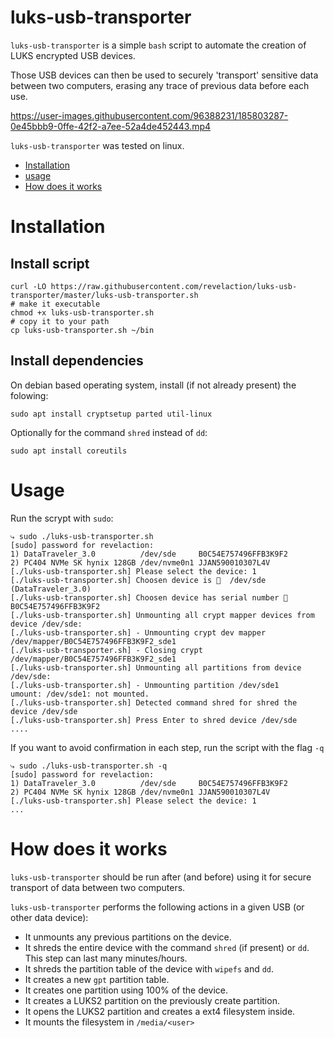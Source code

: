 # luks-usb-transporter

`luks-usb-transporter` is a simple `bash` script to automate the creation of LUKS encrypted USB devices. 

Those USB devices can then be used to securely 'transport' sensitive data
between two computers, erasing any trace of previous data before each use.

https://user-images.githubusercontent.com/96388231/185803287-0e45bbb9-0ffe-42f2-a7ee-52a4de452443.mp4

`luks-usb-transporter` was tested on linux.

- [Installation](#installation)
- [usage](#usage)
- [How does it works](#how-does-it-work)

# Installation 

## Install script

    curl -LO https://raw.githubusercontent.com/revelaction/luks-usb-transporter/master/luks-usb-transporter.sh 
    # make it executable
    chmod +x luks-usb-transporter.sh
    # copy it to your path
    cp luks-usb-transporter.sh ~/bin

## Install dependencies

On debian based operating system, install (if not already present) the folowing:

    sudo apt install cryptsetup parted util-linux

Optionally for the command `shred` instead of `dd`:

    sudo apt install coreutils

# Usage

Run the scrypt with `sudo`:

    ⤷ sudo ./luks-usb-transporter.sh
    [sudo] password for revelaction:
    1) DataTraveler_3.0          /dev/sde     B0C54E757496FFB3K9F2
    2) PC404 NVMe SK hynix 128GB /dev/nvme0n1 JJAN590010307L4V
    [./luks-usb-transporter.sh] Please select the device: 1
    [./luks-usb-transporter.sh] Choosen device is 💽  /dev/sde (DataTraveler_3.0)
    [./luks-usb-transporter.sh] Choosen device has serial number 🔢  B0C54E757496FFB3K9F2
    [./luks-usb-transporter.sh] Unmounting all crypt mapper devices from device /dev/sde:
    [./luks-usb-transporter.sh] - Unmounting crypt dev mapper /dev/mapper/B0C54E757496FFB3K9F2_sde1
    [./luks-usb-transporter.sh] - Closing crypt /dev/mapper/B0C54E757496FFB3K9F2_sde1
    [./luks-usb-transporter.sh] Unmounting all partitions from device /dev/sde:
    [./luks-usb-transporter.sh] - Unmounting partition /dev/sde1
    umount: /dev/sde1: not mounted.
    [./luks-usb-transporter.sh] Detected command shred for shred the device /dev/sde
    [./luks-usb-transporter.sh] Press Enter to shred device /dev/sde
    ....
    
If you want to avoid confirmation in each step, run the script with the flag `-q`

    ⤷ sudo ./luks-usb-transporter.sh -q
    [sudo] password for revelaction:
    1) DataTraveler_3.0          /dev/sde     B0C54E757496FFB3K9F2
    2) PC404 NVMe SK hynix 128GB /dev/nvme0n1 JJAN590010307L4V
    [./luks-usb-transporter.sh] Please select the device: 1
    ...


# How does it works

`luks-usb-transporter` should be run after (and before) using it for secure
transport of data between two computers.

`luks-usb-transporter` performs the following actions in a given USB (or other data device):

- It unmounts any previous partitions on the device.
- It shreds the entire device with the command `shred` (if present) or `dd`.
  This step can last many minutes/hours.
- It shreds the partition table of the device with `wipefs` and `dd`.
- It creates a new `gpt` partition table.
- It creates one partition using 100% of the device.
- It creates a LUKS2 partition on the previously create partition.
- It opens the LUKS2 partition and creates a ext4 filesystem inside.
- It mounts the filesystem in `/media/<user>`
